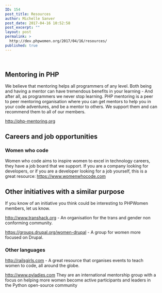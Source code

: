 ```yaml
---
ID: 154
post_title: Resources
author: Michelle Sanver
post_date: 2017-04-16 10:52:58
post_excerpt: ""
layout: post
permalink: >
  http://dev.phpwomen.org/2017/04/16/resources/
published: true
---
```

&nbsp;
<h2>Mentoring in PHP</h2>
We believe that mentoring helps all programmers of any level. Both being and having a mentor can have tremendous benefits in your learning - And after all, as programmers we never stop learning. PHP mentoring is a peer to peer mentoring organisation where you can get mentors to help you in your code adventures, and be a mentor to others. We support them and can recommend them to all of our members.

<a href="http://php-mentoring.org">http://php-mentoring.org</a>
<h2>Careers and job opportunities</h2>
<h3>Women who code</h3>
Women who code aims to inspire women to excel in technology careers, they have a job board that we support. If you are a company looking for developers, or if you are a developer looking for a job yourself, this is a great resource: <a href="https://www.womenwhocode.com">https://www.womenwhocode.com</a>
<h2>Other initiatives with a similar purpose</h2>
If you know of an initiative you think could be interesting to PHPWomen members, let us know.

<a href="http://www.transhack.org">http://www.transhack.org</a> - An organisation for the trans and gender non conforming community.

<a href="https://groups.drupal.org/women-drupal">https://groups.drupal.org/women-drupal </a>- A group for women more focused on Drupal.
<h3>Other languages</h3>
<a href="http://railsgirls.com">http://railsgirls.com</a> - A great resource that organises events to teach women to code, all around the globe.

<a href="http://www.pyladies.com">http://www.pyladies.com</a> They are an international mentorship group with a focus on helping more women become active participants and leaders in the Python open-source community